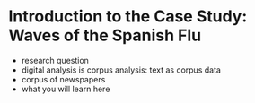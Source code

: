 # Introduction to the Case Study: Waves of the Spanish Flu
  * research question
  * digital analysis is corpus analysis: text as corpus data
  * corpus of newspapers
  * what you will learn here
